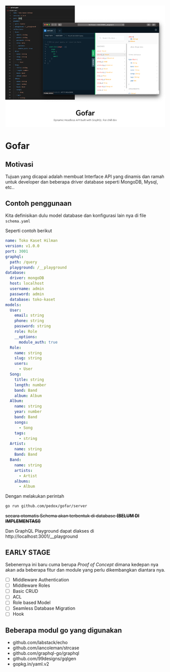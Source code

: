 ![](gofar-preview.png)

# Gofar

## Motivasi

Tujuan yang dicapai adalah membuat Interface API yang dinamis dan ramah untuk developer dan beberapa driver database seperti MongoDB, Mysql, etc..

## Contoh penggunaan

Kita definisikan dulu model database dan konfigurasi lain nya di file `schema.yaml`

Seperti contoh berikut

```yaml
name: Toko Kaset Hilman
version: v1.0.0
port: 3001
graphql:
  path: /query
  playground: /__playground
database:
  driver: mongoDB
  host: localhost
  username: admin
  password: admin
  database: toko-kaset
models:
  User:
    email: string
    phone: string
    password: string
    role: Role
    __options:
      module_auth: true
  Role:
    name: string
    slug: string
    users:
      - User
  Song:
    title: string
    length: number
    band: Band
    album: Album
  Album:
    name: string
    year: number
    band: Band
    songs:
      - Song
    tags:
      - string
  Artist:
    name: string
    Band: Band
  Band:
    name: string
    artists:
      - Artist
    albums:
      - Album
```

Dengan melakukan perintah

```bash
go run github.com/pedox/gofar/server
```

~~secara otomatis Schema akan terbentuk di database **(BELUM DI IMPLEMENTASI)**~~

Dan GraphQL Playground dapat diakses di http://localhost:3001/__playground

## EARLY STAGE

Sebenernya ini baru cuma berupa _Proof of Concept_ dimana kedepan nya akan ada beberapa fitur dan module yang perlu dikembangkan diantara nya.

- [ ] Middleware Authentication
- [ ] Middleware Roles
- [ ] Basic CRUD
- [ ] ACL
- [ ] Role based Model
- [ ] Seamless Database Migration
- [ ] Hook

## Beberapa modul go yang digunakan

- github.com/labstack/echo
- github.com/iancoleman/strcase
- github.com/graphql-go/graphql
- github.com/99designs/gqlgen
- gopkg.in/yaml.v2
